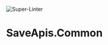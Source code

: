 ![Super-Linter](https://github.com/SaveApis/SaveApis.Common/actions/workflows/ci.yml/badge.svg)

# SaveApis.Common